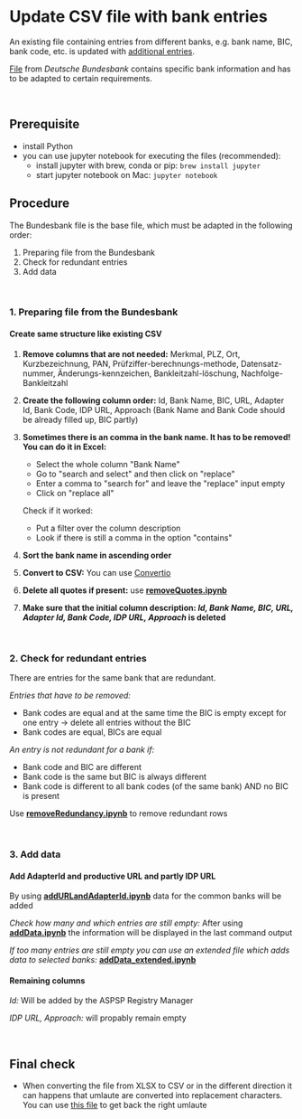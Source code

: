 # Update CSV file with bank entries
An existing file containing entries from different banks, e.g. bank name, BIC, bank code, etc. is updated with [additional entries](https://www.bundesbank.de/resource/blob/602630/2c60c5bacbde19cf9ad0f4910371e982/mL/blz-aktuell-xls-data.xlsx).

[File](https://www.bundesbank.de/resource/blob/602630/2c60c5bacbde19cf9ad0f4910371e982/mL/blz-aktuell-xls-data.xlsx) from *Deutsche Bundesbank* contains specific bank information and has to be adapted to certain requirements.

<br>

## Prerequisite

- install Python
- you can use jupyter notebook for executing the files (recommended):
   - install jupyter with brew, conda or pip: `brew install jupyter`
   - start jupyter notebook on Mac: `jupyter notebook`

## Procedure 
The Bundesbank file is the base file, which must be adapted in the following order:

1. Preparing file from the Bundesbank
2. Check for redundant entries
3. Add data

<br>

### 1. Preparing file from the Bundesbank
#### Create same structure like existing CSV 
1. **Remove columns that are not needed:** Merkmal, PLZ, Ort, Kurzbezeichnung, PAN, Prüfziffer-berechnungs-methode, Datensatz-nummer, Änderungs-kennzeichen, Bankleitzahl-löschung, Nachfolge-Bankleitzahl
2. **Create the following column order:** Id, Bank Name, BIC, URL, Adapter Id, Bank Code, IDP URL, Approach (Bank Name and Bank Code should be already filled up, BIC partly)
3. **Sometimes there is an comma in the bank name. It has to be removed! You can do it in Excel:**

   - Select the whole column "Bank Name"
   - Go to "search and select" and then click on "replace"
   - Enter a comma to "search for" and leave the "replace" input empty
   - Click on "replace all"
  
   Check if it worked:
   - Put a filter over the column description
   - Look if there is still a comma in the option "contains"

4. **Sort the bank name in ascending order**
5. **Convert to CSV:** You can use [Convertio](https://convertio.co/de/)
6. **Delete all quotes if present:** use [**removeQuotes.ipynb**](https://github.com/VeronikaSedlackova/UpdateCSV_BankEntries/blob/master/removeQuotes.ipynb)
7. **Make sure that the initial column description: *Id, Bank Name, BIC, URL, Adapter Id, Bank Code, IDP URL, Approach* is deleted**

<br>

### 2. Check for redundant entries
There are entries for the same bank that are redundant. 

*Entries that have to be removed:*
- Bank codes are equal and at the same time the BIC is empty except for one entry -> delete all entries without the BIC 
- Bank codes are equal, BICs are equal

*An entry is not redundant for a bank if:*
- Bank code and BIC are different
- Bank code is the same but BIC is always different
- Bank code is different to all bank codes (of the same bank) AND no BIC is present

Use [**removeRedundancy.ipynb**](https://github.com/VeronikaSedlackova/UpdateCSV_BankEntries/blob/master/removeRedundancy.ipynb) to remove redundant rows

<br>

### 3. Add data 

#### Add AdapterId and productive URL and partly IDP URL
By using [**addURLandAdapterId.ipynb**](https://github.com/VeronikaSedlackova/UpdateCSV_BankEntries/blob/master/addURLandAdapterId.ipynb) data for the common banks will be added

*Check how many and which entries are still empty:*
After using [**addData.ipynb**](https://github.com/VeronikaSedlackova/UpdateCSV_BankEntries/blob/master/addURLandAdapterId.ipynb) the information will be displayed in the last command output

*If too many entries are still empty you can use an extended file which adds data to selected banks:* [**addData_extended.ipynb**](https://github.com/VeronikaSedlackova/UpdateCSV_BankEntries/blob/master/addData_extended.ipynb)


#### Remaining columns
*Id:* Will be added by the ASPSP Registry Manager

*IDP URL, Approach:* will propably remain empty

<br> 

## Final check
- When converting the file from XLSX to CSV or in the different direction it can happens that umlaute are converted into replacement characters. You can use [this file](https://github.com/VeronikaSedlackova/Converter-for-wrong-formatted-Umlaute) to get back the right umlaute
